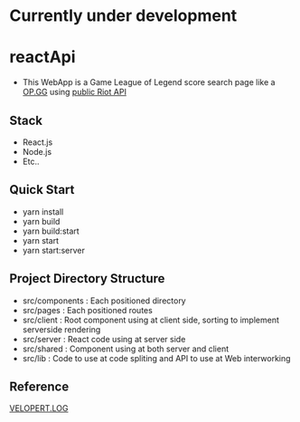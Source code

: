 <h1>Currently under development</h1>

# reactApi

* This WebApp is a Game League of Legend score search page like a <a href="http://op.gg">OP.GG</a> using <a href="https://developer.riotgames.com/">public Riot API</a>

## Stack
* React.js
* Node.js
* Etc..

## Quick Start
* yarn install
* yarn build
* yarn build:start
* yarn start
* yarn start:server

## Project Directory Structure
* src/components : Each positioned directory
* src/pages : Each positioned routes
* src/client : Root component using at client side, sorting to implement serverside rendering
* src/server : React code using at server side
* src/shared : Component using at both server and client
* src/lib : Code to use at code spliting and API to use at Web interworking


## Reference
<a href="https://velopert.com/">VELOPERT.LOG</a>
